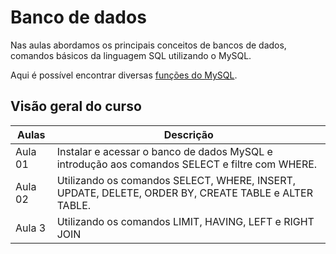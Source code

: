# Banco de dados

Nas aulas abordamos os principais conceitos de bancos de dados, comandos básicos da linguagem SQL utilizando o MySQL.

Aqui é possível encontrar diversas [funções do MySQL](https://www.w3schools.com/mysql/mysql_ref_functions.asp).

## Visão geral do curso

|Aulas | Descrição | 
|--|--|
|Aula 01|Instalar e acessar o banco de dados MySQL e introdução aos comandos SELECT e filtre com WHERE.|
|Aula 02|Utilizando os comandos SELECT, WHERE, INSERT, UPDATE, DELETE, ORDER BY, CREATE TABLE e ALTER TABLE.|
|Aula 3 |Utilizando os comandos LIMIT, HAVING, LEFT e RIGHT JOIN|


